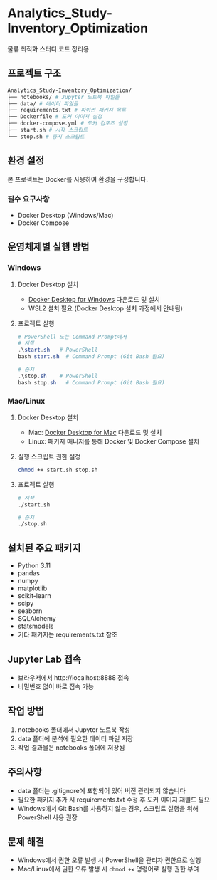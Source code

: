 # Analytics_Study-Inventory_Optimization
물류 최적화 스터디 코드 정리용

## 프로젝트 구조
``` bash
Analytics_Study-Inventory_Optimization/
├── notebooks/ # Jupyter 노트북 파일들
├── data/ # 데이터 파일들
├── requirements.txt # 파이썬 패키지 목록
├── Dockerfile # 도커 이미지 설정
├── docker-compose.yml # 도커 컴포즈 설정
├── start.sh # 시작 스크립트
└── stop.sh # 중지 스크립트
```

## 환경 설정
본 프로젝트는 Docker를 사용하여 환경을 구성합니다.

### 필수 요구사항
- Docker Desktop (Windows/Mac)
- Docker Compose

## 운영체제별 실행 방법

### Windows
1. Docker Desktop 설치
   - [Docker Desktop for Windows](https://www.docker.com/products/docker-desktop) 다운로드 및 설치
   - WSL2 설치 필요 (Docker Desktop 설치 과정에서 안내됨)

2. 프로젝트 실행
   ```powershell
   # PowerShell 또는 Command Prompt에서
   # 시작
   .\start.sh   # PowerShell
   bash start.sh  # Command Prompt (Git Bash 필요)

   # 중지
   .\stop.sh    # PowerShell
   bash stop.sh   # Command Prompt (Git Bash 필요)
   ```

### Mac/Linux
1. Docker Desktop 설치
   - Mac: [Docker Desktop for Mac](https://www.docker.com/products/docker-desktop) 다운로드 및 설치
   - Linux: 패키지 매니저를 통해 Docker 및 Docker Compose 설치

2. 실행 스크립트 권한 설정
   ```bash
   chmod +x start.sh stop.sh
   ```

3. 프로젝트 실행
   ```bash
   # 시작
   ./start.sh

   # 중지
   ./stop.sh
   ```

## 설치된 주요 패키지
- Python 3.11
- pandas
- numpy
- matplotlib
- scikit-learn
- scipy
- seaborn
- SQLAlchemy
- statsmodels
- 기타 패키지는 requirements.txt 참조

## Jupyter Lab 접속
- 브라우저에서 http://localhost:8888 접속
- 비밀번호 없이 바로 접속 가능

## 작업 방법
1. notebooks 폴더에서 Jupyter 노트북 작성
2. data 폴더에 분석에 필요한 데이터 파일 저장
3. 작업 결과물은 notebooks 폴더에 저장됨

## 주의사항
- data 폴더는 .gitignore에 포함되어 있어 버전 관리되지 않습니다
- 필요한 패키지 추가 시 requirements.txt 수정 후 도커 이미지 재빌드 필요
- Windows에서 Git Bash를 사용하지 않는 경우, 스크립트 실행을 위해 PowerShell 사용 권장

## 문제 해결
- Windows에서 권한 오류 발생 시 PowerShell을 관리자 권한으로 실행
- Mac/Linux에서 권한 오류 발생 시 `chmod +x` 명령어로 실행 권한 부여